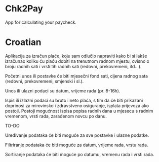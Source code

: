 # Chk2Pay
App for calculating your paycheck.

# Croatian

Aplikacija za izračun plaće, koju sam odlučio napraviti kako bi si lakše izračunao koliku ću plaću dobiti na trenutnom radnom mjestu, ovisno o broju radnih sati i vrsti tih radnih sati (redovni, prekovremeni, itd...).

Početni unos ili postavke će biti mjesečni fond sati, cijena radnog sata (redovni, prekovremeni, smjenski i sl.).

Unos ili ulazni podaci su datum, vrijeme rada (pr. 8-16h).

Ispis ili izlazni podaci su bruto i neto plaća, s tim da će biti prikazani doprinosi za mirovinsko i zdravstveno osiguranje, isplata prijevoza ako postoji. Postoji mogućnost ispisa popisa radnih dana u mjesecu s radnim vremenom, vrsti rada, zarađenom novcu po danu.

TO-DO

Uređivanje podataka će biti moguće za sve postavke i ulazne podatke.

Filtriranje podataka će biti moguće za datum, vrijeme rada, vrstu rada.

Sortiranje podataka će biti moguće po datumu, vremenu rada i vrsti rada.

